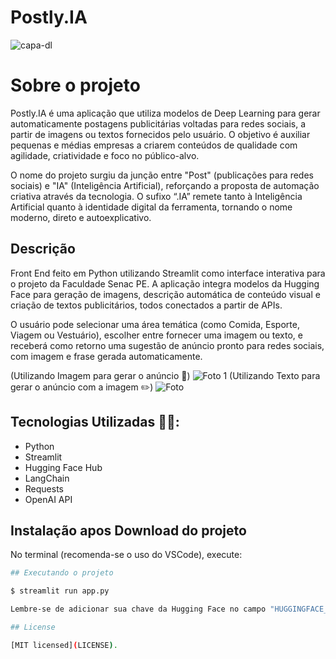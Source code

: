 # Postly.IA

![capa-dl](https://github.com/user-attachments/assets/4ac2d3b0-b344-4e57-89a2-7e1a81472437)

# Sobre o projeto

Postly.IA é uma aplicação que utiliza modelos de Deep Learning para gerar automaticamente postagens publicitárias voltadas para redes sociais, a partir de imagens ou textos fornecidos pelo usuário. O objetivo é auxiliar pequenas e médias empresas a criarem conteúdos de qualidade com agilidade, criatividade e foco no público-alvo.

O nome do projeto surgiu da junção entre "Post" (publicações para redes sociais) e "IA" (Inteligência Artificial), reforçando a proposta de automação criativa através da tecnologia. O sufixo “.IA” remete tanto à Inteligência Artificial quanto à identidade digital da ferramenta, tornando o nome moderno, direto e autoexplicativo.

## Descrição
Front End feito em Python utilizando Streamlit como interface interativa para o projeto da Faculdade Senac PE.
A aplicação integra modelos da Hugging Face para geração de imagens, descrição automática de conteúdo visual e criação de textos publicitários, todos conectados a partir de APIs.

O usuário pode selecionar uma área temática (como Comida, Esporte, Viagem ou Vestuário), escolher entre fornecer uma imagem ou texto, e receberá como retorno uma sugestão de anúncio pronto para redes sociais, com imagem e frase gerada automaticamente.

(Utilizando Imagem para gerar o anúncio 📢)
![Foto 1](https://github.com/user-attachments/assets/dc98f374-8961-48d4-84a6-69dfc3f96a11)
(Utilizando Texto para gerar o anúncio com a imagem ✏️)
![Foto](https://github.com/user-attachments/assets/7949c6ce-dfd3-4fbc-b309-210e85e71380)

## Tecnologias Utilizadas 👨‍💻:
 - Python
 - Streamlit
 - Hugging Face Hub
 - LangChain
 - Requests
 - OpenAI API

## Instalação apos Download do projeto
No terminal (recomenda-se o uso do VSCode), execute:

```bash
## Executando o projeto

$ streamlit run app.py

Lembre-se de adicionar sua chave da Hugging Face no campo "HUGGINGFACE_API_KEY".

## License

[MIT licensed](LICENSE).
